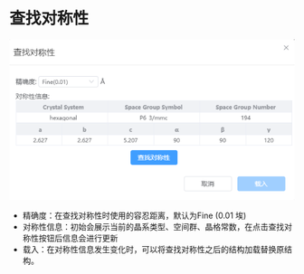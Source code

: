 # 查找对称性

![qstudio_manual_settings_symmtry_findsymmetry](nested/qstudio_manual_settings_symmtry_findsymmetry.png)

- 精确度：在查找对称性时使用的容忍距离，默认为Fine (0.01 埃)
- 对称性信息：初始会展示当前的晶系类型、空间群、晶格常数，在点击查找对称性按钮后信息会进行更新
- 载入：在对称性信息发生变化时，可以将查找对称性之后的结构加载替换原结构。